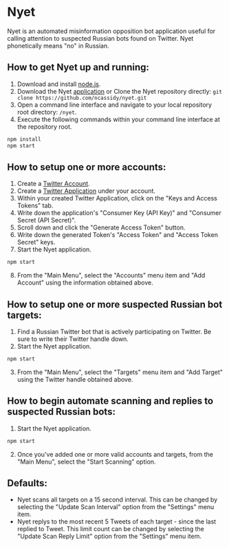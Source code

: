 

# Nyet
Nyet is an automated misinformation opposition bot application useful for calling attention to suspected Russian bots found on Twitter. Nyet phonetically means "no" in Russian.

## How to get Nyet up and running:
1. Download and install [node.js](https://nodejs.org/en/download/).
2. Download the Nyet [application](https://github.com/ncassidy/nyet) or Clone the Nyet repository directly: `git clone https://github.com/ncassidy/nyet.git`
3. Open a command line interface and navigate to your local repository root directory: `/nyet`.
4. Execute the following commands within your command line interface at the repository root.
```bash
npm install
npm start
```

## How to setup one or more accounts:

1. Create a [Twitter Account](https://twitter.com/signup).
2. Create a [Twitter Application](https://apps.twitter.com/) under your account.
3. Within your created Twitter Application, click on the "Keys and Access Tokens" tab.
4. Write down the application's "Consumer Key (API Key)" and "Consumer Secret (API Secret)".
5. Scroll down and click the "Generate Access Token" button.
6. Write down the generated Token's "Access Token" and "Access Token Secret" keys.
7. Start the Nyet application.
```bash
npm start
```
8. From the "Main Menu", select the "Accounts" menu item and "Add Account" using the information obtained above.


## How to setup one or more suspected Russian bot targets:
1. Find a Russian Twitter bot that is actively participating on Twitter. Be sure to write their Twitter handle down.
2. Start the Nyet application.
```bash
npm start
``` 
3. From the "Main Menu", select the "Targets" menu item and "Add Target" using the Twitter handle obtained above.


## How to begin automate scanning and replies to suspected Russian bots:
1. Start the Nyet application.
```bash
npm start
``` 
2. Once you've added one or more valid accounts and targets, from the "Main Menu", select the "Start Scanning" option.


## Defaults:
- Nyet scans all targets on a 15 second interval. This can be changed by selecting the "Update Scan Interval" option from the "Settings" menu item.
- Nyet replys to the most recent 5 Tweets of each target - since the last replied to Tweet. This limit count can be changed by selecting the "Update Scan Reply Limit" option from the "Settings" menu item.